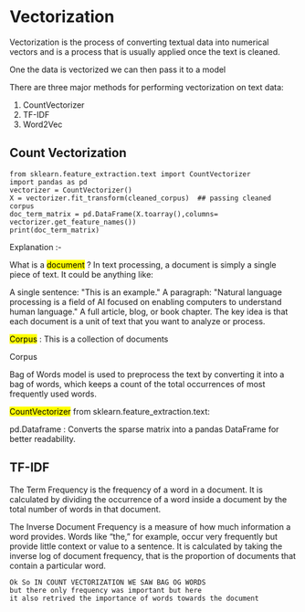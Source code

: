 # Vectorization 

Vectorization is the process of converting textual data into numerical vectors and is a process that is usually applied once the text is cleaned.

One the data is vectorized we can then pass it to a model

There are three major methods for performing vectorization on text data:

1. CountVectorizer
2. TF-IDF
3. Word2Vec

## Count Vectorization 

```
from sklearn.feature_extraction.text import CountVectorizer
import pandas as pd
vectorizer = CountVectorizer()
X = vectorizer.fit_transform(cleaned_corpus)  ## passing cleaned corpus
doc_term_matrix = pd.DataFrame(X.toarray(),columns= vectorizer.get_feature_names())
print(doc_term_matrix)
```

Explanation :-

What is a <mark>document</mark> ?
In text processing, a document is simply a single piece of text. It could be anything like:

A single sentence: "This is an example."
A paragraph: "Natural language processing is a field of AI focused on enabling computers to understand human language."
A full article, blog, or book chapter.
The key idea is that each document is a unit of text that you want to analyze or process.

<mark>Corpus</mark> : This is a collection of documents

Corpus 

Bag of Words model is used to preprocess the text by converting it into a bag of words, which keeps a count of the total occurrences of most frequently used words.

<mark>CountVectorizer</mark> from sklearn.feature_extraction.text:

pd.Dataframe : Converts the sparse matrix into a pandas DataFrame for better readability.


## TF-IDF

The Term Frequency is the frequency of a word in a document. It is calculated by dividing the occurrence of a word inside a document by the total number of words in that document.

The Inverse Document Frequency is a measure of how much information a word provides. Words like “the,” for example, occur very frequently but provide little context or value to a sentence. It is calculated by taking the inverse log of document frequency, that is the proportion of documents that contain a particular word.


```
Ok So IN COUNT VECTORIZATION WE SAW BAG OG WORDS
but there only frequency was important but here 
it also retrived the importance of words towards the document
```
